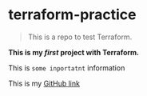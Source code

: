 # terraform-practice
>This is a repo to test Terraform. 

**This is my _first_ project with Terraform.**

This is `some inportatnt` information

This is my [GitHub link](https://github.com/VasilMerdzhanov)

